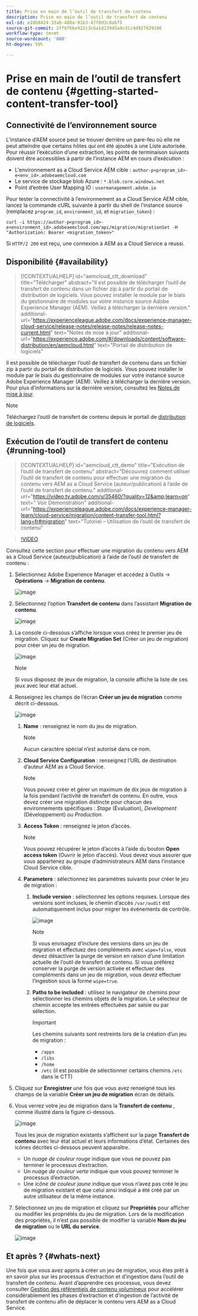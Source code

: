 ```yaml
---
title: Prise en main de l’outil de transfert de contenu
description: Prise en main de l’outil de transfert de contenu
exl-id: a19b8424-33ab-488a-91b3-47f0d3c8abf5
source-git-commit: 2ff6f6be922c3c6a1d13945a4cd1c4d927829186
workflow-type: tm+mt
source-wordcount: '860'
ht-degree: 59%

---
```


# Prise en main de l’outil de transfert de contenu {#getting-started-content-transfer-tool}

## Connectivité de l’environnement source

L’instance d’AEM source peut se trouver derrière un pare-feu où elle ne peut atteindre que certains hôtes qui ont été ajoutés à une Liste autorisée. Pour réussir l’exécution d’une extraction, les points de terminaison suivants doivent être accessibles à partir de l’instance AEM en cours d’exécution :

* L&#39;environnement as a Cloud Service AEM cible :
   `author-p<program_id>-e<env_id>.adobeaemcloud.com`
* Le service de stockage blob Azure :
   `*.blob.core.windows.net`
* Point d’entrée User Mapping IO :
   `usermanagement.adobe.io`

Pour tester la connectivité à l’environnement as a Cloud Service AEM cible, lancez la commande cURL suivante à partir du shell de l’instance source (remplacez `program_id`, `environment_id`, et `migration_token`) :

```
curl -i https://author-p<program_id>-e<environment_id>.adobeaemcloud.com/api/migration/migrationSet -H "Authorization: Bearer <migration_token>"
```

Si `HTTP/2 200` est reçu, une connexion à AEM as a Cloud Service a réussi.

## Disponibilité {#availability}

>[!CONTEXTUALHELP]
>id="aemcloud_ctt_download"
>title="Télécharger"
>abstract="Il est possible de télécharger l’outil de transfert de contenu dans un fichier zip à partir du portail de distribution de logiciels. Vous pouvez installer le module par le biais du gestionnaire de modules sur votre instance source Adobe Experience Manager (AEM). Veillez à télécharger la dernière version."
>additional-url="https://experienceleague.adobe.com/docs/experience-manager-cloud-service/release-notes/release-notes/release-notes-current.html" text="Notes de mise à jour"
>additional-url="https://experience.adobe.com/#/downloads/content/software-distribution/en/aemcloud.html" text="Portail de distribution de logiciels"

Il est possible de télécharger l’outil de transfert de contenu dans un fichier zip à partir du portail de distribution de logiciels. Vous pouvez installer le module par le biais du gestionnaire de modules sur votre instance source Adobe Experience Manager (AEM). Veillez à télécharger la dernière version. Pour plus d’informations sur la dernière version, consultez les [Notes de mise à jour](https://experienceleague.adobe.com/docs/experience-manager-cloud-service/release-notes/release-notes/release-notes-current.html?lang=fr).

>[!NOTE]
>Téléchargez l’outil de transfert de contenu depuis le portail de [distribution de logiciels](https://experience.adobe.com/#/downloads/content/software-distribution/en/aemcloud.html).

## Exécution de l’outil de transfert de contenu {#running-tool}

>[!CONTEXTUALHELP]
>id="aemcloud_ctt_demo"
>title="Exécution de l’outil de transfert de contenu"
>abstract="Découvrez comment utiliser l’outil de transfert de contenu pour effectuer une migration du contenu vers AEM as a Cloud Service (auteur/publication) à l’aide de l’outil de transfert de contenu."
>additional-url="https://video.tv.adobe.com/v/35460/?quality=12&amp;learn=on" text=" Voir Démonstration"
>additional-url="https://experienceleague.adobe.com/docs/experience-manager-learn/cloud-service/migration/content-transfer-tool.html?lang=fr#migration" text="Tutoriel – Utilisation de l’outil de transfert de contenu"

>[!VIDEO](https://video.tv.adobe.com/v/35460/?quality=12&learn=on)


Consultez cette section pour effectuer une migration du contenu vers AEM as a Cloud Service (auteur/publication) à l’aide de l’outil de transfert de contenu :

1. Sélectionnez Adobe Experience Manager et accédez à Outils -> **Opérations** -> **Migration de contenu**.

   ![image](/help/move-to-cloud-service/content-transfer-tool/assets-ctt/ctt01.png)

1. Sélectionnez l’option **Transfert de contenu** dans l’assistant **Migration de contenu**.

   ![image](/help/move-to-cloud-service/content-transfer-tool/assets-ctt/ctt02.png)


1. La console ci-dessous s’affiche lorsque vous créez le premier jeu de migration. Cliquez sur **Create Migration Set** (Créer un jeu de migration) pour créer un jeu de migration.

   ![image](/help/move-to-cloud-service/content-transfer-tool/assets-ctt/ctt03.png)

   >[!NOTE]
   >Si vous disposez de jeux de migration, la console affiche la liste de ces jeux avec leur état actuel.


1. Renseignez les champs de l’écran **Créer un jeu de migration** comme décrit ci-dessous.

   ![image](/help/move-to-cloud-service/content-transfer-tool/assets-ctt/ctt04.png)

   1. **Name** : renseignez le nom du jeu de migration.
      >[!NOTE]
      >Aucun caractère spécial n’est autorisé dans ce nom.

   1. **Cloud Service Configuration** : renseignez l’URL de destination d’auteur AEM as a Cloud Service.

      >[!NOTE]
      >Vous pouvez créer et gérer un maximum de dix jeux de migration à la fois pendant l’activité de transfert de contenu.
      >En outre, vous devez créer une migration distincte pour chacun des environnements spécifiques : *Stage* (Évaluation), *Development* (Développement) ou *Production*.

   1. **Access Token** : renseignez le jeton d’accès.

      >[!NOTE]
      >Vous pouvez récupérer le jeton d’accès à l’aide du bouton **Open access token** (Ouvrir le jeton d’accès). Vous devez vous assurer que vous appartenez au groupe d’administrateurs AEM dans l’instance Cloud Service cible.

   1. **Parameters** : sélectionnez les paramètres suivants pour créer le jeu de migration :

      1. **Include version** : sélectionnez les options requises. Lorsque des versions sont incluses, le chemin d’accès `/var/audit` est automatiquement inclus pour migrer les événements de contrôle.

         ![image](/help/move-to-cloud-service/content-transfer-tool/assets-ctt/ctt05.png)

         >[!NOTE]
         >Si vous envisagez d’inclure des versions dans un jeu de migration et effectuez des compléments avec `wipe=false`, vous devez désactiver la purge de version en raison d’une limitation actuelle de l’outil de transfert de contenu. Si vous préférez conserver la purge de version activée et effectuer des compléments dans un jeu de migration, vous devez effectuer l’ingestion sous la forme `wipe=true`.


      1. **Paths to be included** : utilisez le navigateur de chemins pour sélectionner les chemins objets de la migration. Le sélecteur de chemin accepte les entrées effectuées par saisie ou par sélection.

         >[!IMPORTANT]
         >Les chemins suivants sont restreints lors de la création d’un jeu de migration :
         >* `/apps`
         >* `/libs`
         >* `/home`
         >* `/etc` (il est possible de sélectionner certains chemins `/etc` dans le CTT)


1. Cliquez sur **Enregistrer** une fois que vous avez renseigné tous les champs de la variable **Créer un jeu de migration** écran de détails.

1. Vous verrez votre jeu de migration dans la **Transfert de contenu** , comme illustré dans la figure ci-dessous.

   ![image](/help/move-to-cloud-service/content-transfer-tool/assets-ctt/ctt07.png)

   Tous les jeux de migration existants s’affichent sur la page **Transfert de contenu** avec leur état actuel et leurs informations d’état. Certaines des icônes décrites ci-dessous peuvent apparaître.

   * Un *nuage de couleur rouge* indique que vous ne pouvez pas terminer le processus d’extraction.
   * Un *nuage de couleur verte* indique que vous pouvez terminer le processus d’extraction.
   * Une *icône de couleur jaune* indique que vous n’avez pas créé le jeu de migration existant et que celui ainsi indiqué a été créé par un autre utilisateur de la même instance.

1. Sélectionnez un jeu de migration et cliquez sur **Propriétés** pour afficher ou modifier les propriétés du jeu de migration. Lors de la modification des propriétés, il n’est pas possible de modifier la variable **Nom du jeu de migration** ou le **URL du service**.

   ![image](/help/move-to-cloud-service/content-transfer-tool/assets-ctt/ctt06.png)


## Et après ? {#whats-next}

Une fois que vous avez appris à créer un jeu de migration, vous êtes prêt à en savoir plus sur les processus d’extraction et d’ingestion dans l’outil de transfert de contenu. Avant d’apprendre ces processus, vous devez consulter [Gestion des référentiels de contenu volumineux](https://experienceleague.adobe.com/docs/experience-manager-cloud-service/moving/cloud-migration/content-transfer-tool/handling-large-content-repositories.html?lang=en) pour accélérer considérablement les phases d’extraction et d’ingestion de l’activité de transfert de contenu afin de déplacer le contenu vers AEM as a Cloud Service.
